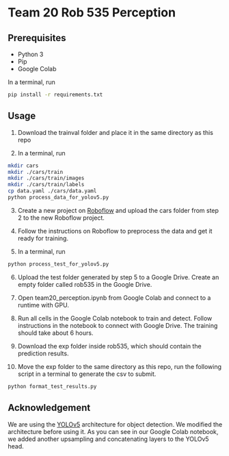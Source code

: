 # Team 20 Rob 535 Perception

## Prerequisites

* Python 3
* Pip
* Google Colab

In a terminal, run

```sh
pip install -r requirements.txt
```

## Usage

1. Download the trainval folder and place it in the same directory as this repo

2. In a terminal, run

```sh
mkdir cars
mkdir ./cars/train
mkdir ./cars/train/images
mkdir ./cars/train/labels
cp data.yaml ./cars/data.yaml
python process_data_for_yolov5.py
```

3. Create a new project on [Roboflow](https://app.roboflow.com/) and upload the cars folder from step 2 to the new Roboflow project.

4. Follow the instructions on Roboflow to preprocess the data and get it ready for training.

5. In a terminal, run

```sh
python process_test_for_yolov5.py
```

6. Upload the test folder generated by step 5 to a Google Drive. Create an empty folder called rob535 in the Google Drive.

7. Open team20_perception.ipynb from Google Colab and connect to a runtime with GPU.

8. Run all cells in the Google Colab notebook to train and detect. Follow instructions in the notebook to connect with Google Drive. The training should take about 6 hours.

9. Download the exp folder inside rob535, which should contain the prediction results.

10. Move the exp folder to the same directory as this repo, run the following script in a terminal to generate the csv to submit.

```sh
python format_test_results.py
```

## Acknowledgement

We are using the [YOLOv5](https://github.com/ultralytics/yolov5) architecture for object detection. We modified the architecture before using it. As you can see in our Google Colab notebook, we added another upsampling and concatenating layers to the YOLOv5 head.
